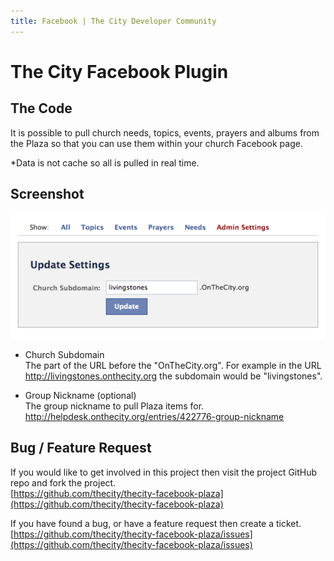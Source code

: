 ```yaml
---
title: Facebook | The City Developer Community
---
```


# The City Facebook Plugin


## The Code

It is possible to pull church needs, topics, events, prayers and albums from the Plaza so that you can use them within your church Facebook page.

*Data is not cache so all is pulled in real time.



## Screenshot

![Screenshot](/images/facebook-plaza/widget.png) 

* Church Subdomain  
The part of the URL before the "OnTheCity.org".  For example in the URL http://livingstones.onthecity.org the subdomain would be "livingstones".


* Group Nickname (optional)  
The group nickname to pull Plaza items for.  
http://helpdesk.onthecity.org/entries/422776-group-nickname


## Bug / Feature Request

If you would like to get involved in this project then visit the project GitHub repo and fork the project.  
[https://github.com/thecity/thecity-facebook-plaza](https://github.com/thecity/thecity-facebook-plaza) 


If you have found a bug, or have a feature request then create a ticket.  
[https://github.com/thecity/thecity-facebook-plaza/issues](https://github.com/thecity/thecity-facebook-plaza/issues)
